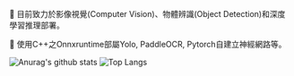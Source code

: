 🌱 目前致力於影像視覺(Computer Vision)、物體辨識(Object Detection)和深度學習推理部署。  

👯 使用C++之Onnxruntime部屬Yolo, PaddleOCR, Pytorch自建立神經網路等。

![Anurag's github stats](https://github-readme-stats.vercel.app/api?username=DingHsun&theme=vue-dark)
![Top Langs](https://github-readme-stats.vercel.app/api/top-langs/?username=DingHsun&layout=compact&theme=vue-dark)

<!--
**DingHsun/DingHsun** is a ✨ _special_ ✨ repository because its `README.md` (this file) appears on your GitHub profile.

Here are some ideas to get you started:

- 🔭 I’m currently working on ...
- 🌱 I’m currently learning ...
- 👯 I’m looking to collaborate on ...
- 🤔 I’m looking for help with ...
- 💬 Ask me about ...
- 📫 How to reach me: ...
- 😄 Pronouns: ...
- ⚡ Fun fact: ...
-->
